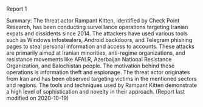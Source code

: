 
Report 1

Summary:
The threat actor Rampant Kitten, identified by Check Point Research, has been conducting surveillance operations targeting Iranian expats and dissidents since 2014. The attackers have used various tools such as Windows infostealers, Android backdoors, and Telegram phishing pages to steal personal information and access to accounts. These attacks are primarily aimed at Iranian minorities, anti-regime organizations, and resistance movements like AFALR, Azerbaijan National Resistance Organization, and Balochistan people. The motivation behind these operations is information theft and espionage. The threat actor originates from Iran and has been observed targeting victims in the mentioned sectors and regions. The tools and techniques used by Rampant Kitten demonstrate a high level of sophistication and novelty in their approach. (Report last modified on 2020-10-19)


